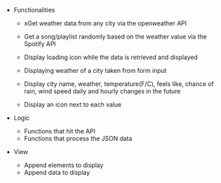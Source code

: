 - Functionalities
  - xGet weather data from any city via the openweather API
  - Get a song/playlist randomly based on the weather value via the Spotify API
  - Display loading icon while the data is retrieved and displayed

  - Displaying weather of a city taken from form input
  - Display city name, weather, temperature(F/C), feels like, chance of rain, wind speed daily and hourly changes in the future
  - Display an icon next to each value

- Logic
    - Functions that hit the API
    - Functions that process the JSON data
- View
    - Append elements to display
    - Append data to display